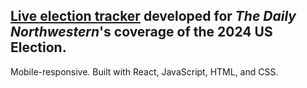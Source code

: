 ## [Live election tracker](https://apps.dailynorthwestern.com/election2024/) developed for _The Daily Northwestern_'s coverage of the 2024 US Election.

Mobile-responsive. Built with React, JavaScript, HTML, and CSS.


